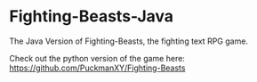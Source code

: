 # Fighting-Beasts-Java

The Java Version of Fighting-Beasts, the fighting text RPG game.

Check out the python version of the game here:
https://github.com/PuckmanXY/Fighting-Beasts
